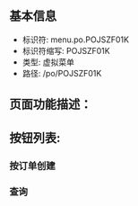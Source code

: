 
## 基本信息

- 标识符: menu.po.POJSZF01K
- 标识符缩写: POJSZF01K
- 类型: 虚拟菜单
- 路径: /po/POJSZF01K

## 页面功能描述：





## 按钮列表:


### 按订单创建



### 查询


